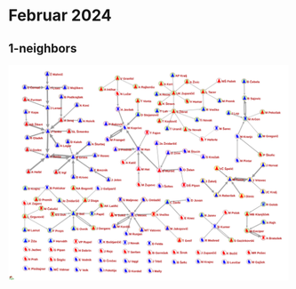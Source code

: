# Februar 2024

## 1-neighbors
 <img src="https://raw.githubusercontent.com/bavla/TQ/master/trajectories/Feb24/1-neigbFeb24Party.svg?sanitize=true">
